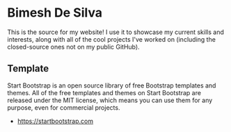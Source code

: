 # Bimesh De Silva
This is the source for my website! I use it to showcase my current skills and interests, along with all of the cool projects I've worked on (including the closed-source ones not on my public GitHub).

## Template

Start Bootstrap is an open source library of free Bootstrap templates and themes. All of the free templates and themes on Start Bootstrap are released under the MIT license, which means you can use them for any purpose, even for commercial projects.

* https://startbootstrap.com
